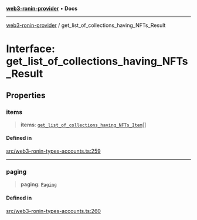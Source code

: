 [**web3-ronin-provider**](../README.md) • **Docs**

***

[web3-ronin-provider](../globals.md) / get\_list\_of\_collections\_having\_NFTs\_Result

# Interface: get\_list\_of\_collections\_having\_NFTs\_Result

## Properties

### items

> **items**: [`get_list_of_collections_having_NFTs_Item`](get_list_of_collections_having_NFTs_Item.md)[]

#### Defined in

[src/web3-ronin-types-accounts.ts:259](https://github.com/chuacw/web3-ronin-provider/blob/5e9462adf1edb8f1f7982dc5f4e5bd7094a4d6eb/src/web3-ronin-types-accounts.ts#L259)

***

### paging

> **paging**: [`Paging`](Paging.md)

#### Defined in

[src/web3-ronin-types-accounts.ts:260](https://github.com/chuacw/web3-ronin-provider/blob/5e9462adf1edb8f1f7982dc5f4e5bd7094a4d6eb/src/web3-ronin-types-accounts.ts#L260)
